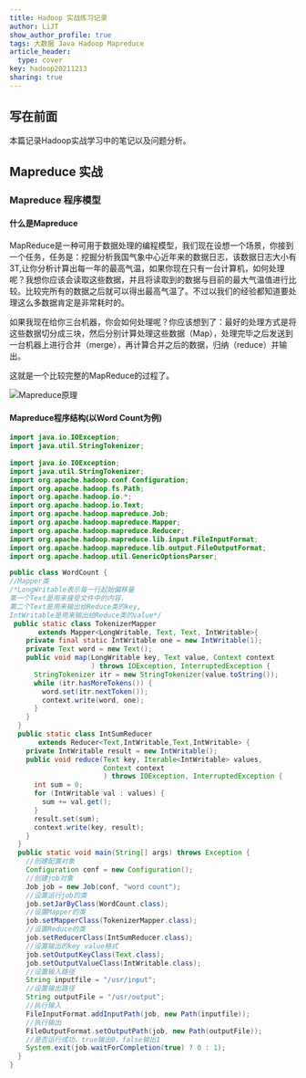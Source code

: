 ```yaml
---
title: Hadoop 实战练习记录
author: LiJT
show_author_profile: true
tags: 大数据 Java Hadoop Mapreduce
article_header:
  type: cover
key: hadoop20211213
sharing: true
---
```


## 写在前面
本篇记录Hadoop实战学习中的笔记以及问题分析。

<!--more-->

## Mapreduce 实战
### Mapreduce 程序模型
#### 什么是Mapreduce
MapReduce是一种可用于数据处理的编程模型，我们现在设想一个场景，你接到一个任务，任务是：挖掘分析我国气象中心近年来的数据日志，该数据日志大小有3T,让你分析计算出每一年的最高气温，如果你现在只有一台计算机，如何处理呢？我想你应该会读取这些数据，并且将读取到的数据与目前的最大气温值进行比较。比较完所有的数据之后就可以得出最高气温了。不过以我们的经验都知道要处理这么多数据肯定是非常耗时的。

如果我现在给你三台机器，你会如何处理呢？你应该想到了：最好的处理方式是将这些数据切分成三块，然后分别计算处理这些数据（Map），处理完毕之后发送到一台机器上进行合并（merge），再计算合并之后的数据，归纳（reduce）并输出。

这就是一个比较完整的MapReduce的过程了。

![Mapreduce原理](/LiJT-Daily/images/2021121301.png)

#### Mapreduce程序结构(以Word Count为例)
```java
import java.io.IOException;
import java.util.StringTokenizer;
 
import java.io.IOException;
import java.util.StringTokenizer;
import org.apache.hadoop.conf.Configuration;
import org.apache.hadoop.fs.Path;
import org.apache.hadoop.io.*;
import org.apache.hadoop.io.Text;
import org.apache.hadoop.mapreduce.Job;
import org.apache.hadoop.mapreduce.Mapper;
import org.apache.hadoop.mapreduce.Reducer;
import org.apache.hadoop.mapreduce.lib.input.FileInputFormat;
import org.apache.hadoop.mapreduce.lib.output.FileOutputFormat;
import org.apache.hadoop.util.GenericOptionsParser;

public class WordCount {
//Mapper类
/*LongWritable表示每一行起始偏移量
第一个Text是用来接受文件中的内容，
第二个Text是用来输出给Reduce类的key,
IntWritable是用来输出给Reduce类的value*/
 public static class TokenizerMapper 
       extends Mapper<LongWritable, Text, Text, IntWritable>{
    private final static IntWritable one = new IntWritable(1);
    private Text word = new Text();
    public void map(LongWritable key, Text value, Context context
                    ) throws IOException, InterruptedException {
      StringTokenizer itr = new StringTokenizer(value.toString());
      while (itr.hasMoreTokens()) {
        word.set(itr.nextToken());
        context.write(word, one);
      }
    }
  }
  public static class IntSumReducer 
       extends Reducer<Text,IntWritable,Text,IntWritable> {
    private IntWritable result = new IntWritable();
    public void reduce(Text key, Iterable<IntWritable> values, 
                       Context context
                       ) throws IOException, InterruptedException {
      int sum = 0;
      for (IntWritable val : values) {
        sum += val.get();
      }
      result.set(sum);
      context.write(key, result);
    }
  }
  public static void main(String[] args) throws Exception {
    //创建配置对象
    Configuration conf = new Configuration();
    //创建job对象
    Job job = new Job(conf, "word count");
    //设置运行job的类
    job.setJarByClass(WordCount.class);
    //设置Mapper的类
    job.setMapperClass(TokenizerMapper.class);
    //设置Reduce的类
    job.setReducerClass(IntSumReducer.class);
    //设置输出的key value格式
    job.setOutputKeyClass(Text.class);
    job.setOutputValueClass(IntWritable.class);
    //设置输入路径
    String inputfile = "/usr/input";
    //设置输出路径
    String outputFile = "/usr/output";
    //执行输入
    FileInputFormat.addInputPath(job, new Path(inputfile));
    //执行输出
    FileOutputFormat.setOutputPath(job, new Path(outputFile));
    //是否运行成功，true输出0，false输出1
    System.exit(job.waitForCompletion(true) ? 0 : 1);
  }
}
```
